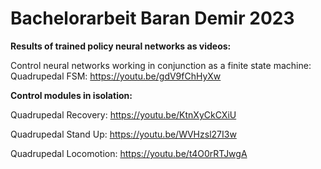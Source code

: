 # Bachelorarbeit Baran Demir 2023
**Results of trained policy neural networks as videos:**

Control neural networks working in conjunction as a finite state machine:
Quadrupedal FSM: https://youtu.be/gdV9fChHyXw

**Control modules in isolation:**

Quadrupedal Recovery: https://youtu.be/KtnXyCkCXiU

Quadrupedal Stand Up: https://youtu.be/WVHzsl27I3w

Quadrupedal Locomotion: https://youtu.be/t4O0rRTJwgA
